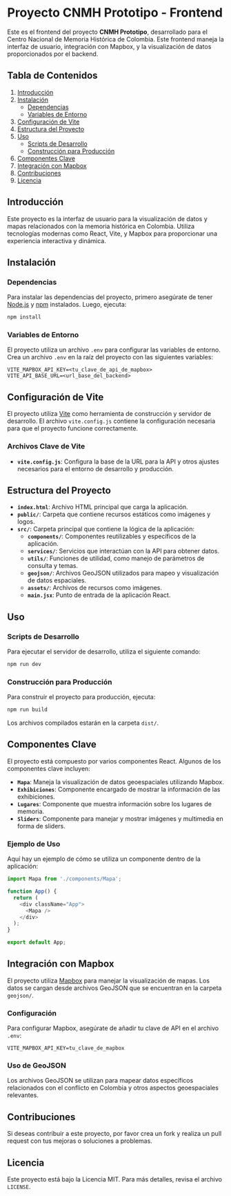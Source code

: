 
# Proyecto CNMH Prototipo - Frontend

Este es el frontend del proyecto **CNMH Prototipo**, desarrollado para el Centro Nacional de Memoria Histórica de Colombia. Este frontend maneja la interfaz de usuario, integración con Mapbox, y la visualización de datos proporcionados por el backend.

## Tabla de Contenidos

1. [Introducción](#introducción)
2. [Instalación](#instalación)
   - [Dependencias](#dependencias)
   - [Variables de Entorno](#variables-de-entorno)
3. [Configuración de Vite](#configuración-de-vite)
4. [Estructura del Proyecto](#estructura-del-proyecto)
5. [Uso](#uso)
   - [Scripts de Desarrollo](#scripts-de-desarrollo)
   - [Construcción para Producción](#construcción-para-producción)
6. [Componentes Clave](#componentes-clave)
7. [Integración con Mapbox](#integración-con-mapbox)
8. [Contribuciones](#contribuciones)
9. [Licencia](#licencia)

## Introducción

Este proyecto es la interfaz de usuario para la visualización de datos y mapas relacionados con la memoria histórica en Colombia. Utiliza tecnologías modernas como React, Vite, y Mapbox para proporcionar una experiencia interactiva y dinámica.

## Instalación

### Dependencias

Para instalar las dependencias del proyecto, primero asegúrate de tener [Node.js](https://nodejs.org/) y [npm](https://www.npmjs.com/) instalados. Luego, ejecuta:

```bash
npm install
```

### Variables de Entorno

El proyecto utiliza un archivo `.env` para configurar las variables de entorno. Crea un archivo `.env` en la raíz del proyecto con las siguientes variables:

```
VITE_MAPBOX_API_KEY=<tu_clave_de_api_de_mapbox>
VITE_API_BASE_URL=<url_base_del_backend>
```

## Configuración de Vite

El proyecto utiliza [Vite](https://vitejs.dev/) como herramienta de construcción y servidor de desarrollo. El archivo `vite.config.js` contiene la configuración necesaria para que el proyecto funcione correctamente.

### Archivos Clave de Vite

- **`vite.config.js`**: Configura la base de la URL para la API y otros ajustes necesarios para el entorno de desarrollo y producción.

## Estructura del Proyecto

- **`index.html`**: Archivo HTML principal que carga la aplicación.
- **`public/`**: Carpeta que contiene recursos estáticos como imágenes y logos.
- **`src/`**: Carpeta principal que contiene la lógica de la aplicación:
  - **`components/`**: Componentes reutilizables y específicos de la aplicación.
  - **`services/`**: Servicios que interactúan con la API para obtener datos.
  - **`utils/`**: Funciones de utilidad, como manejo de parámetros de consulta y temas.
  - **`geojson/`**: Archivos GeoJSON utilizados para mapeo y visualización de datos espaciales.
  - **`assets/`**: Archivos de recursos como imágenes.
  - **`main.jsx`**: Punto de entrada de la aplicación React.

## Uso

### Scripts de Desarrollo

Para ejecutar el servidor de desarrollo, utiliza el siguiente comando:

```bash
npm run dev
```

### Construcción para Producción

Para construir el proyecto para producción, ejecuta:

```bash
npm run build
```

Los archivos compilados estarán en la carpeta `dist/`.

## Componentes Clave

El proyecto está compuesto por varios componentes React. Algunos de los componentes clave incluyen:

- **`Mapa`**: Maneja la visualización de datos geoespaciales utilizando Mapbox.
- **`Exhibiciones`**: Componente encargado de mostrar la información de las exhibiciones.
- **`Lugares`**: Componente que muestra información sobre los lugares de memoria.
- **`Sliders`**: Componente para manejar y mostrar imágenes y multimedia en forma de sliders.

### Ejemplo de Uso

Aquí hay un ejemplo de cómo se utiliza un componente dentro de la aplicación:

```javascript
import Mapa from './components/Mapa';

function App() {
  return (
    <div className="App">
      <Mapa />
    </div>
  );
}

export default App;
```

## Integración con Mapbox

El proyecto utiliza [Mapbox](https://www.mapbox.com/) para manejar la visualización de mapas. Los datos se cargan desde archivos GeoJSON que se encuentran en la carpeta `geojson/`.

### Configuración

Para configurar Mapbox, asegúrate de añadir tu clave de API en el archivo `.env`:

```
VITE_MAPBOX_API_KEY=tu_clave_de_mapbox
```

### Uso de GeoJSON

Los archivos GeoJSON se utilizan para mapear datos específicos relacionados con el conflicto en Colombia y otros aspectos geoespaciales relevantes.

## Contribuciones

Si deseas contribuir a este proyecto, por favor crea un fork y realiza un pull request con tus mejoras o soluciones a problemas.

## Licencia

Este proyecto está bajo la Licencia MIT. Para más detalles, revisa el archivo `LICENSE`.
